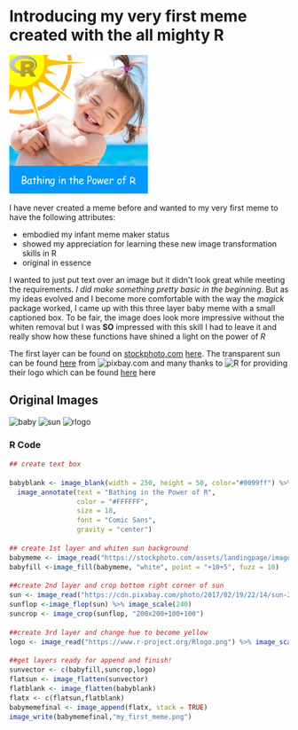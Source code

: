 # **Introducing my very first meme created with the all mighty R**

![](my_first_meme.png)


I have never created a meme before and wanted to my very first meme to have the following attributes:
<!--- unordered lists --->
* embodied my infant meme maker status
* showed my appreciation for learning these new image transformation skills in R
* original in essence

I wanted to just put text over an image but it didn't look great while meeting the requirements. *I did make something pretty basic in the beginning*. But as my ideas evolved and I become more comfortable with the way the *magick* package worked, I came up with this three layer baby meme with a small captioned box. To be fair, the image does look more impressive without the whiten removal but I was **SO** impressed with this skill I had to leave it and really show how these functions have shined a light on the power of *R*

The first layer can be found on [stockphoto.com](https://stockphoto.com) [here](https://stockphoto.com/assets/landingpage/images/Depositphotos_62550077_original.jpg).   The transparent sun can be found [here](https://cdn.pixabay.com/photo/2017/02/19/22/14/sun-2081062_960_720.png) from ![pixbay.com](https://pixabay.com) and many thanks to ![R](https://www.r-project.org) for providing their logo which can be found [here](https://www.r-project.org/Rlogo.png) here

## Original Images
![baby](https://stockphoto.com/assets/landingpage/images/Depositphotos_62550077_original.jpg) 
![sun](https://cdn.pixabay.com/photo/2017/02/19/22/14/sun-2081062_960_720.png)
![rlogo](https://www.r-project.org/Rlogo.png)

### R Code
```r
## create text box

babyblank <- image_blank(width = 250, height = 50, color="#0099ff") %>%
  image_annotate(text = "Bathing in the Power of R",
                 color = "#FFFFFF",
                 size = 18,
                 font = "Comic Sans",
                 gravity = "center")
                 
## create 1st layer and whiten sun background
babymeme <- image_read("https://stockphoto.com/assets/landingpage/images/Depositphotos_62550077_original.jpg") %>% image_scale(250)
babyfill <-image_fill(babymeme, "white", point = "+10+5", fuzz = 10)

##create 2nd layer and crop bottom right corner of sun
sun <- image_read("https://cdn.pixabay.com/photo/2017/02/19/22/14/sun-2081062_960_720.png")
sunflop <-image_flop(sun) %>% image_scale(240)
suncrop <- image_crop(sunflop, "200x200+100+100")

##create 3rd layer and change hue to become yellow
logo <- image_read("https://www.r-project.org/Rlogo.png") %>% image_scale(50) %>% image_modulate(hue = 10)

##get layers ready for append and finish!
sunvector <- c(babyfill,suncrop,logo)
flatsun <- image_flatten(sunvector)
flatblank <- image_flatten(babyblank)
flatx <- c(flatsun,flatblank)
babymemefinal <- image_append(flatx, stack = TRUE)
image_write(babymemefinal,"my_first_meme.png")


```
